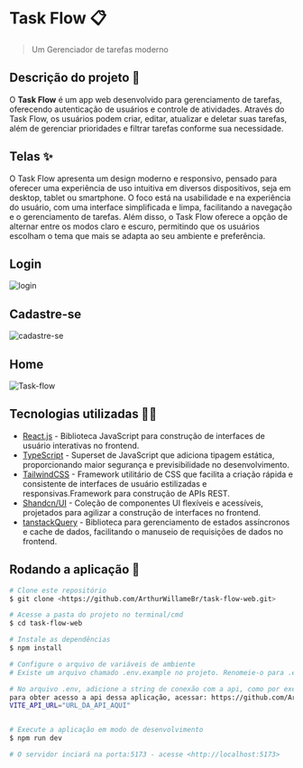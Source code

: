 # Task Flow 📋

> Um Gerenciador de tarefas moderno

## Descrição do projeto 📃

O <strong>Task Flow</strong> é um app web desenvolvido para gerenciamento de tarefas, oferecendo autenticação de usuários e controle de atividades. Através do Task Flow, os usuários podem criar, editar, atualizar e deletar suas tarefas, além de gerenciar prioridades e filtrar tarefas conforme sua necessidade.

## Telas ✨
O Task Flow apresenta um design moderno e responsivo, pensado para oferecer uma experiência de uso intuitiva em diversos dispositivos, seja em desktop, tablet ou smartphone. O foco está na usabilidade e na experiência do usuário, com uma interface simplificada e limpa, facilitando a navegação e o gerenciamento de tarefas. Além disso, o Task Flow oferece a opção de alternar entre os modos claro e escuro, permitindo que os usuários escolham o tema que mais se adapta ao seu ambiente e preferência.

## Login
![login](https://github.com/user-attachments/assets/db4e84fb-48b0-42fd-ac2f-4b8e49589872)

## Cadastre-se
![cadastre-se](https://github.com/user-attachments/assets/cc5e3cd9-5f5b-428e-ad68-d9ead94cb8ba)

## Home
![Task-flow](https://github.com/user-attachments/assets/e4f3ac02-540f-4538-9e75-6e03ec4a0873)

## Tecnologias utilizadas 👩‍💻
- [React.js](https://react.dev/) - Biblioteca JavaScript para construção de interfaces de usuário interativas no frontend.
- [TypeScript](https://www.typescriptlang.org/) - Superset de JavaScript que adiciona tipagem estática, proporcionando maior segurança e previsibilidade no desenvolvimento.
- [TailwindCSS](https://tailwindcss.com/) - Framework utilitário de CSS que facilita a criação rápida e consistente de interfaces de usuário estilizadas e responsivas.Framework para construção de APIs REST.
- [Shandcn/UI](https://ui.shadcn.com/) - Coleção de componentes UI flexíveis e acessíveis, projetados para agilizar a construção de interfaces no frontend.
- [tanstackQuery](https://tanstack.com/query/latest) - Biblioteca para gerenciamento de estados assíncronos e cache de dados, facilitando o manuseio de requisições de dados no frontend.

## Rodando a aplicação 🚀

```bash
# Clone este repositório
$ git clone <https://github.com/ArthurWillameBr/task-flow-web.git>

# Acesse a pasta do projeto no terminal/cmd
$ cd task-flow-web

# Instale as dependências
$ npm install

# Configure o arquivo de variáveis de ambiente
# Existe um arquivo chamado .env.example no projeto. Renomeie-o para .env e configure as variáveis de acordo com seu ambiente.

# No arquivo .env, adicione a string de conexão com a api, como por exemplo:
para obter acesso a api dessa aplicação, acessar: https://github.com/ArthurWillameBr/task-flow-api
VITE_API_URL="URL_DA_API_AQUI"


# Execute a aplicação em modo de desenvolvimento
$ npm run dev

# O servidor inciará na porta:5173 - acesse <http://localhost:5173>
```
